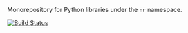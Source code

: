 Monorepository for Python libraries under the `nr` namespace.

[![Build Status](https://drone.niklasrosenstein.com/api/badges/NiklasRosenstein/nr/status.svg)](https://drone.niklasrosenstein.com/NiklasRosenstein/nr)
